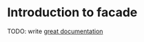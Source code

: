 # Introduction to facade

TODO: write [great documentation](http://jacobian.org/writing/what-to-write/)
